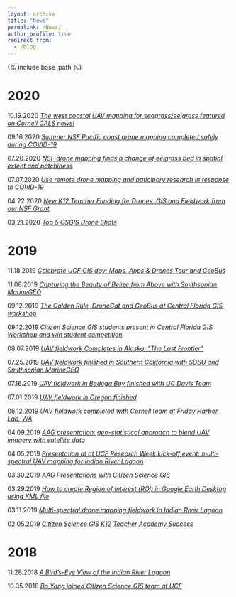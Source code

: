 ```yaml
---
layout: archive
title: "News"
permalink: /News/
author_profile: true
redirect_from:
  - /blog
---
```


{% include base_path %}

2020
======
10.19.2020 [*The west coastal UAV mapping for seagrass/eelgrass featured on Cornell CALS news!*](https://cals.cornell.edu/news/hunting-eelgrass-disease-san-juan-islands)

09.16.2020 [*Summer NSF Pacific coast drone mapping completed safely during COVID-19*](https://www.citizensciencegis.org/blog/summer-nsf-pacific-coast-drone-mapping-completed-safely-during-covid-19)

07.20.2020 [*NSF drone mapping finds a change of eelgrass bed in spatial extent and patchiness*](https://www.citizensciencegis.org/blog/eelresults20)

07.07.2020 [*Use remote drone mapping and paticipory research in response to COVID-19*](https://www.citizensciencegis.org/blog/dronecovid19)

04.22.2020 [*New K12 Teacher Funding for Drones, GIS and Fieldwork from our NSF Grant*](https://www.citizensciencegis.org/blog/new-teacher-funding-for-drones-gis-and-fieldwork-from-our-nsf-grant)

03.21.2020 [*Top 5 CSGIS Drone Shots*](https://www.citizensciencegis.org/blog/top-5-csgis-drone-shots)

2019
======
11.18.2019 [*Celebrate UCF GIS day: Maps, Apps & Drones Tour and GeoBus*](https://www.citizensciencegis.org/blog/gisday19)

11.08.2019 [*Capturing the Beauty of Belize from Above with Smithsonian MarineGEO*](https://www.citizensciencegis.org/blog/capturing-the-beauty-of-belize-from-above-with-drones-to-support-science-and-discovery-with-smithsonian-marinegeo)

09.12.2019 [*The Golden Rule, DroneCat and GeoBus at Central Florida GIS workshop*](https://www.citizensciencegis.org/blog/dr-hawthorne-brings-drone-cat-and-geobus-to-central-florida-gis-workshop)

09.12.2019 [*Citizen Science GIS students present in Central Florida GIS Workshop and win student competition*](https://www.citizensciencegis.org/blog/kirsten-bouck-and-morgan-mcdonald-won-the-student-presentation-competition)

08.07.2019 [*UAV fieldwork Completes in Alaska: "The Last Frontier"*](https://www.citizensciencegis.org/blog/citizen-science-gis-completes-drone-work-in-alaska-the-last-frontier)

07.25.2019 [*UAV fieldwork finished in Southern California with SDSU and Smithsonian MarineGEO*](https://www.citizensciencegis.org/blog/ucf-drone-team-finishes-the-mapping-in-southern-california-with-sdsu)

07.16.2019 [*UAV fieldwork in Bodega Bay finished with UC Davis Team*](https://www.citizensciencegis.org/blog/ucf-drone-team-finishes-eelgrass-research-alongside-uc-davis)

07.01.2019 [*UAV fieldwork in Oregon finished*](https://www.citizensciencegis.org/blog/ucf-drone-team-finishes-eelgrass-mapping-with-team-from-oregon-state-and-cornell)

06.12.2019 [*UAV fieldwork completed with Cornell team at Friday Harbor Lab, WA*](https://www.citizensciencegis.org/blog/nsf-eelgrass-project-ucf-drone-team-finished-coastal-mapping-with-team-from-uw-and-cornell)

04.09.2019 [*AAG presentation: geo-statistical approach to blend UAV imagery with satellite data*](https://www.citizensciencegis.org/blog/researcher-at-univ-of-central-florida-is-going-to-use-geo-statistical-approach-to-blend-uav-imagery-with-satellite-data-for-monitoring-seagrass-along-west-coast)

04.05.2019 [*Presentation at at UCF Research Week kick-off event: multi-spectral UAV mapping for Indian River Lagoon*](https://www.citizensciencegis.org/blog/dr-yang-presented-the-multi-spectral-uav-mapping-in-ucf-research-week-event)

03.30.2019 [*AAG Presentations with Citizen Science GIS*](https://www.citizensciencegis.org/blog/aag-presentations-with-citizen-science-gis)

03.29.2019 [*How to create Region of Interest (ROI) in Google Earth Desktop using KML file*](https://www.citizensciencegis.org/blog/how-to-create-region-of-interest-roi-in-google-earth-desktop-using-kml-file)


03.11.2019 [*Multi-spectral drone mapping fieldwork in Indian River Lagoon*](https://www.citizensciencegis.org/blog/multi-spectral-drone-mapping-field-trip-for-indian-river-lagoon-with-citizen-science-gis-team)

02.05.2019 [*Citizen Science GIS K12 Teacher Academy Success*](https://www.citizensciencegis.org/blog/citizen-science-gis-teacher-academy-maps-apps-and-drones-training-workshop)

2018
======
11.28.2018 [*A Bird’s-Eye View of the Indian River Lagoon*](https://www.citizensciencegis.org/blog/a-birds-eye-view-of-the-indian-river-lagoon-2)

10.05.2018 [*Bo Yang joined Citizen Science GIS team at UCF*](https://www.citizensciencegis.org/blog/welcome-dr-bo-yang)

